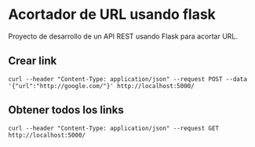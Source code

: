 # Acortador de URL usando flask

Proyecto de desarrollo de un API REST usando Flask para acortar URL.

## Crear link

```curl --header "Content-Type: application/json" --request POST --data '{"url":"http://google.com/"}' http://localhost:5000/```

## Obtener todos los links

```curl --header "Content-Type: application/json" --request GET http://localhost:5000/```
